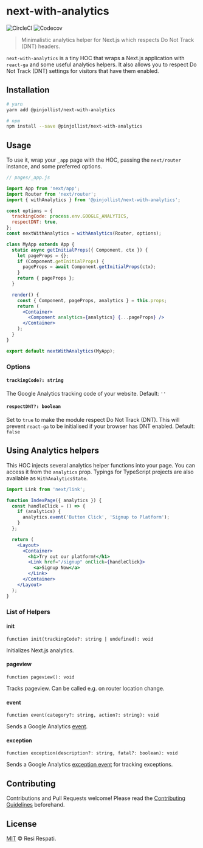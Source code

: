 # next-with-analytics

![CircleCI](https://img.shields.io/circleci/build/github/pinjollist/next-with-analytics.svg)
![Codecov](https://img.shields.io/codecov/c/gh/pinjollist/next-with-analytics.svg)

> Minimalistic analytics helper for Next.js which respects Do Not Track (DNT) headers.

`next-with-analytics` is a tiny HOC that wraps a Next.js application with `react-ga` and some useful analytics helpers. It also allows you to respect Do Not Track (DNT) settings for visitors that have them enabled.

## Installation

```bash
# yarn
yarn add @pinjollist/next-with-analytics

# npm
npm install --save @pinjollist/next-with-analytics
```

## Usage

To use it, wrap your `_app` page with the HOC, passing the `next/router` instance, and some preferred options.

```jsx
// pages/_app.js

import App from 'next/app';
import Router from 'next/router';
import { withAnalytics } from '@pinjollist/next-with-analytics';

const options = {
  trackingCode: process.env.GOOGLE_ANALYTICS,
  respectDNT: true,
};
const nextWithAnalytics = withAnalytics(Router, options);

class MyApp extends App {
  static async getInitialProps({ Component, ctx }) {
    let pageProps = {};
    if (Component.getInitialProps) {
      pageProps = await Component.getInitialProps(ctx);
    }
    return { pageProps };
  }

  render() {
    const { Component, pageProps, analytics } = this.props;
    return (
      <Container>
        <Component analytics={analytics} {...pageProps} />
      </Container>
    );
  }
}

export default nextWithAnalytics(MyApp);
```

### Options

#### `trackingCode?: string`

The Google Analytics tracking code of your website. Default: `''`

#### `respectDNT?: boolean`

Set to `true` to make the module respect Do Not Track (DNT). This will prevent `react-ga` to be initialised if your browser has DNT enabled. Default: `false`

## Using Analytics helpers

This HOC injects several analytics helper functions into your page. You can access it from the `analytics` prop. Typings for TypeScript projects are also available as `WithAnalyticsState`.

```jsx
import Link from 'next/link';

function IndexPage({ analytics }) {
  const handleClick = () => {
    if (analytics) {
      analytics.event('Button Click', 'Signup to Platform');
    }
  };

  return (
    <Layout>
      <Container>
        <h1>Try out our platform!</h1>
        <Link href="/signup" onClick={handleClick}>
          <a>Signup Now</a>
        </Link>
      </Container>
    </Layout>
  );
}
```

### List of Helpers

#### init

`function init(trackingCode?: string | undefined): void`

Initializes Next.js analytics.

#### pageview

`function pageview(): void`

Tracks pageview. Can be called e.g. on router location change.

#### event

`function event(category?: string, action?: string): void`

Sends a Google Analytics [event](https://developers.google.com/analytics/devguides/collection/analyticsjs/events).

#### exception

`function exception(description?: string, fatal?: boolean): void`

Sends a Google Analytics [exception event](https://developers.google.com/analytics/devguides/collection/analyticsjs/exceptions) for tracking exceptions.

## Contributing

Contributions and Pull Requests welcome! Please read the [Contributing Guidelines](CONTRIBUTING.md) beforehand.

## License

[MIT](LICENSE) &copy; Resi Respati.
